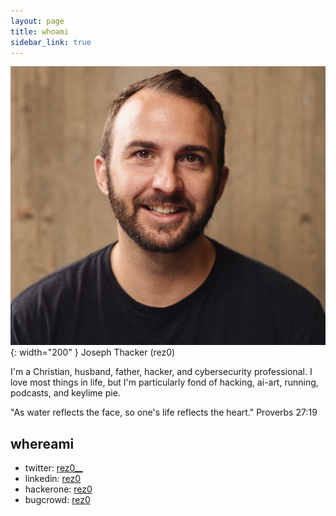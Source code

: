 ```yaml
---
layout: page
title: whoami
sidebar_link: true
---
```


![](/assets/images/headshot.jpg){: width="200" }
Joseph Thacker (rez0)

I'm a Christian, husband, father, hacker, and cybersecurity professional.
I love most things in life, but I'm particularly fond of hacking, ai-art, running, podcasts, and keylime pie.

<p class="message">
  "As water reflects the face, so one's life reflects the heart." Proverbs 27:19
</p>

## whereami

- twitter: [rez0\_\_](https://twitter.com/rez0__)
- linkedin: [rez0](https://www.linkedin.com/in/josephthacker/)
- hackerone: [rez0](https://hackerone.com/rez0)
- bugcrowd: [rez0](https://bugcrowd.com/rez0)
